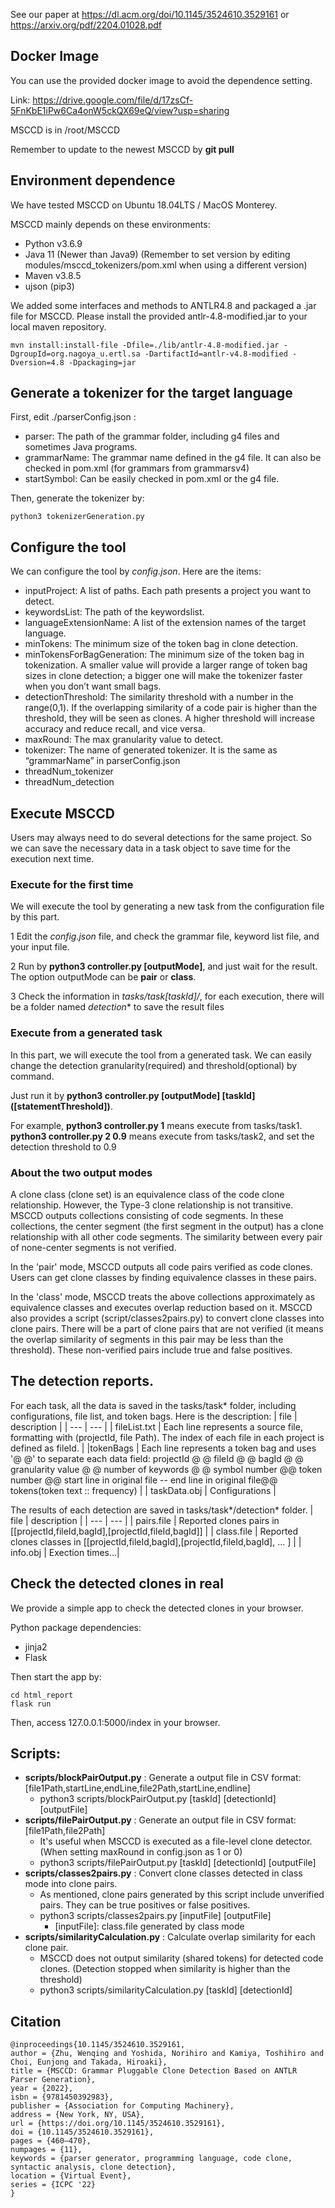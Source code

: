 
See our paper at https://dl.acm.org/doi/10.1145/3524610.3529161 or https://arxiv.org/pdf/2204.01028.pdf 

## Docker Image

You can use the provided docker image to avoid the dependence setting.

Link: https://drive.google.com/file/d/17zsCf-5FnKbE1iPw6Ca4onW5ckQX69eQ/view?usp=sharing 

MSCCD is in /root/MSCCD 

Remember to update to the newest MSCCD by **git pull**

## Environment dependence

We have tested MSCCD on Ubuntu 18.04LTS / MacOS Monterey. 

MSCCD mainly depends on these environments:
+ Python v3.6.9
+ Java 11 (Newer than Java9) (Remember to set version by editing modules/msccd_tokenizers/pom.xml when using a different version)
+ Maven v3.8.5
+ ujson (pip3)

We added some interfaces and methods to ANTLR4.8 and packaged a .jar file for MSCCD. Please install the provided antlr-4.8-modified.jar to your local maven repository. 

    mvn install:install-file -Dfile=./lib/antlr-4.8-modified.jar -DgroupId=org.nagoya_u.ertl.sa -DartifactId=antlr-v4.8-modified -Dversion=4.8 -Dpackaging=jar 

## Generate a tokenizer for the target language

First, edit ./parserConfig.json :
+ parser: The path of the grammar folder, including g4 files and sometimes Java programs.
+ grammarName: The grammar name defined in the g4 file. It can also be checked in pom.xml (for grammars from grammarsv4)
+ startSymbol: Can be easily checked in pom.xml or the g4 file.

Then, generate the tokenizer by:

    python3 tokenizerGeneration.py 


## Configure the tool

We can configure the tool by *config.json*. Here are the items:

+ inputProject: A list of paths. Each path presents a project you want to detect.
+ keywordsList: The path of the keywordslist.
+ languageExtensionName: A list of the extension names of the target language.
+ minTokens: The minimum size of the token bag in clone detection.
+ minTokensForBagGeneration: The minimum size of the token bag in tokenization. A smaller value will provide a larger range of token bag sizes in clone detection; a bigger one will make the tokenizer faster when you don’t want small bags.
+ detectionThreshold: The similarity threshold with a number in the range(0,1). If the overlapping similarity of a code pair is higher than the threshold, they will be seen as clones. A higher threshold will increase accuracy and reduce recall, and vice versa.
+ maxRound: The max granularity value to detect.
+ tokenizer: The name of generated tokenizer. It is the same as “grammarName” in parserConfig.json
+ threadNum_tokenizer
+ threadNum_detection


## Execute MSCCD

Users may always need to do several detections for the same project. So we can save the necessary data in a task object to save time for the execution next time.

### Execute for the first time
We will execute the tool by generating a new task from the configuration file by this part.

1 Edit the *config.json* file, and check the grammar file, keyword list file, and your input file.

2 Run by **python3 controller.py [outputMode]**, and just wait for the result. The option outputMode can be **pair** or **class**.

3 Check the information in *tasks/task[taskId]/*, for each execution, there will be a folder named *detection** to save the result files

### Execute from a generated task
In this part, we will execute the tool from a generated task. We can easily change the detection granularity(required) and threshold(optional) by command.

Just run it by **python3 controller.py [outputMode] [taskId] ([statementThreshold])**. 

For example, **python3 controller.py 1** means execute from tasks/task1. **python3 controller.py 2 0.9** means execute from tasks/task2, and set the detection threshold to 0.9

### About the two output modes

A clone class (clone set) is an equivalence class of the code clone relationship. 
However, the Type-3 clone relationship is not transitive. 
MSCCD outputs collections consisting of code segments.
In these collections, the center segment (the first segment in the output) has a clone relationship with all other code segments. The similarity between every pair of none-center segments is not verified. 

In the 'pair' mode, MSCCD outputs all code pairs verified as code clones. Users can get clone classes by finding equivalence classes in these pairs.

In the 'class' mode, MSCCD treats the above collections approximately as equivalence classes and executes overlap reduction based on it. MSCCD also provides a script (script/classes2pairs.py) to convert clone classes into clone pairs. There will be a part of clone pairs that are not verified (it means the overlap similarity of segments in this pair may be less than the threshold). These non-verified pairs include true and false positives.

## The detection reports.

 For each task, all the data is saved in the tasks/task* folder, including configurations, file list, and token bags. Here is the description:
 | file | description |
 | --- | --- |
 | fileList.txt | Each line represents a source file, formatting with (projectId, file Path). The index of each file in each project is defined as fileId. |
 |tokenBags | Each line represents a token bag and uses '@ @' to separate each data field: projectId @ @ fileId @ @ bagId @ @ granularity value @ @ number of keywords @ @ symbol number @@ token number @@ start line in original file -- end line in original file@@ tokens(token text :: frequency) |
 | taskData.obj | Configurations |

 The results of each detection are saved in tasks/task*/detection* folder. 
 | file | description |
 | --- | --- |
 | pairs.file | Reported clones pairs in [[projectId,fileId,bagId],[projectId,fileId,bagId]] |
  | class.file | Reported clones classes in [[projectId,fileId,bagId],[projectId,fileId,bagId], ... ] |
 | info.obj | Exection times...|

## Check the detected clones in real

We provide a simple app to check the detected clones in your browser. 

Python package dependencies:

+ jinja2 
+ Flask


Then start the app by:
```
cd html_report
flask run
```

Then, access 127.0.0.1:5000/index in your browser.

## Scripts:

+ **scripts/blockPairOutput.py** : Generate a output file in CSV format: [file1Path,startLine,endLine,file2Path,startLine,endline]
  + python3 scripts/blockPairOutput.py [taskId] [detectionId] [outputFile]   
+ **scripts/filePairOutput.py** : Generate an output file in CSV format: [file1Path,file2Path]
  + It's useful when MSCCD is executed as a file-level clone detector. (When setting maxRound in config.json as 1 or 0)
  + python3 scripts/filePairOutput.py [taskId] [detectionId] [outputFile]   
+ **scripts/classes2pairs.py** : Convert clone classes detected in class mode into clone pairs.
  + As mentioned, clone pairs generated by this script include unverified pairs. They can be true positives or false positives.
  + python3 scripts/classes2pairs.py [inputFile] [outputFile]
    +  [inputFile]: class.file generated by class mode
+ **scripts/similarityCalculation.py** : Calculate overlap similarity for each clone pair.
  + MSCCD does not output similarity (shared tokens) for detected code clones. (Detection stopped when similarity is higher than the threshold)
  + python3 scripts/similarityCalculation.py [taskId] [detectionId]

## Citation
```
@inproceedings{10.1145/3524610.3529161,
author = {Zhu, Wenqing and Yoshida, Norihiro and Kamiya, Toshihiro and Choi, Eunjong and Takada, Hiroaki},
title = {MSCCD: Grammar Pluggable Clone Detection Based on ANTLR Parser Generation},
year = {2022},
isbn = {9781450392983},
publisher = {Association for Computing Machinery},
address = {New York, NY, USA},
url = {https://doi.org/10.1145/3524610.3529161},
doi = {10.1145/3524610.3529161},
pages = {460–470},
numpages = {11},
keywords = {parser generator, programming language, code clone, syntactic analysis, clone detection},
location = {Virtual Event},
series = {ICPC '22}
}
```
